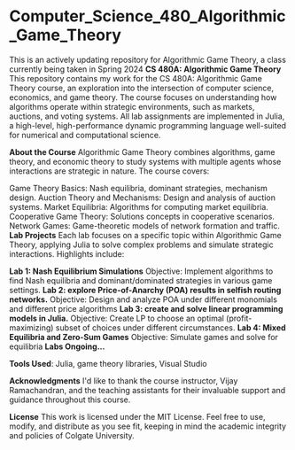 # Computer_Science_480_Algorithmic_Game_Theory
This is an actively updating repository for Algorithmic Game Theory, a class currently being taken in Spring 2024
**CS 480A: Algorithmic Game Theory**
This repository contains my work for the CS 480A: Algorithmic Game Theory course, an exploration into the intersection of computer science, economics, and game theory. The course focuses on understanding how algorithms operate within strategic environments, such as markets, auctions, and voting systems. All lab assignments are implemented in Julia, a high-level, high-performance dynamic programming language well-suited for numerical and computational science.

**About the Course**
Algorithmic Game Theory combines algorithms, game theory, and economic theory to study systems with multiple agents whose interactions are strategic in nature. The course covers:

Game Theory Basics: Nash equilibria, dominant strategies, mechanism design.
Auction Theory and Mechanisms: Design and analysis of auction systems.
Market Equilibria: Algorithms for computing market equilibria.
Cooperative Game Theory: Solutions concepts in cooperative scenarios.
Network Games: Game-theoretic models of network formation and traffic.
**Lab Projects**
Each lab focuses on a specific topic within Algorithmic Game Theory, applying Julia to solve complex problems and simulate strategic interactions. Highlights include:

**Lab 1: Nash Equilibrium Simulations**
Objective: Implement algorithms to find Nash equilibria and dominant/dominated strategies in various game settings.
**Lab 2: explore Price-of-Anarchy (POA) results in selfish routing networks.**
Objective: Design and analyze POA under different monomials and different price algorithms 
**Lab 3: create and solve linear programming models in Julia.**
Objective: Create LP to choose an optimal (profit-maximizing) subset of choices under different circumstances.
**Lab 4: Mixed Equilibria and Zero-Sum Games**
Objective: Simulate games and solve for equilibria 
**Labs Ongoing...**


**Tools Used**: Julia, game theory libraries, Visual Studio


**Acknowledgments**
I'd like to thank the course instructor, Vijay Ramachandran, and the teaching assistants for their invaluable support and guidance throughout this course.

**License**
This work is licensed under the MIT License. Feel free to use, modify, and distribute as you see fit, keeping in mind the academic integrity and policies of Colgate University. 
